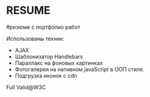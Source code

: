 # RESUME

#резюме с портфолио работ

Использованы техник:

- AJAX
- Шаблонизатор Handlebars
- Параллакс на фоновых картинках
- Фотогалерея на нативном javaScript в ООП стиле.
- Подгрузка иконок с cdn

Full Valid@W3C